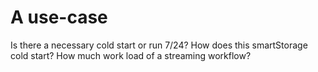 # A use-case
Is there a necessary cold start or run 7/24?
How does this smartStorage cold start? 
How much work load of a streaming workflow?
